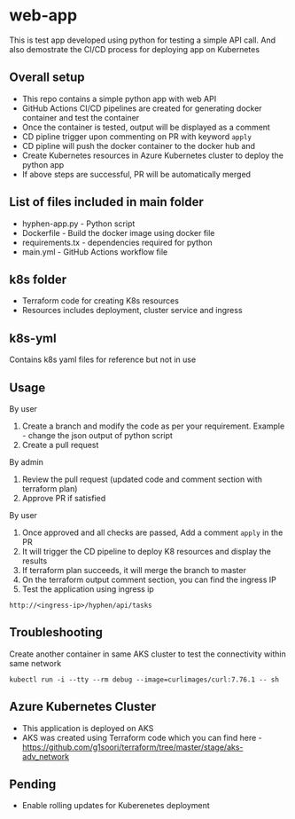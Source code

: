 # web-app
This is test app developed using python for testing a simple API call. And also demostrate the CI/CD process for deploying app on Kubernetes

## Overall setup
- This repo contains a simple python app with web API
- GitHub Actions CI/CD pipelines are created for generating docker container and test the container
- Once the container is tested, output will be displayed as a comment 
- CD pipline trigger upon commenting on PR with keyword `apply`
- CD pipline will push the docker container to the docker hub and
- Create Kubernetes resources in Azure Kubernetes cluster to deploy the python app
- If above steps are successful, PR will be automatically merged

## List of files included in main folder
- hyphen-app.py - Python script
- Dockerfile - Build the docker image using docker file
- requirements.tx - dependencies required for python
- main.yml - GitHub Actions workflow file

## k8s folder
- Terraform code for creating K8s resources
- Resources includes deployment, cluster service and ingress 

## k8s-yml
Contains k8s yaml files for reference but not in use

## Usage
By user
1. Create a branch and modify the code as per your requirement. Example - change the json output of python script
2. Create a pull request

By admin
1. Review the pull request (updated code and comment section with terraform plan)
2. Approve PR if satisfied

By user
1. Once approved and all checks are passed, Add a comment `apply` in the PR
2. It will trigger the CD pipeline to deploy K8 resources and display the results
3. If terraform plan succeeds, it will merge the branch to master 
4. On the terraform output comment section, you can find the ingress IP 
5. Test the application using ingress ip
```
http://<ingress-ip>/hyphen/api/tasks
```

## Troubleshooting
Create another container in same AKS cluster to test the connectivity within same network
```
kubectl run -i --tty --rm debug --image=curlimages/curl:7.76.1 -- sh
```

## Azure Kubernetes Cluster
- This application is deployed on AKS
- AKS was created using Terraform code which you can find here - https://github.com/g1soori/terraform/tree/master/stage/aks-adv_network

## Pending
- Enable rolling updates for Kuberenetes deployment
